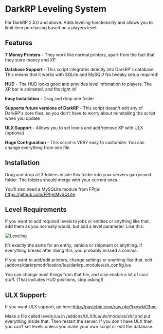 DarkRP Leveling System
======================
For DarkRP 2.5.0 and above. Adds leveling functionality and allows you to limit item purchasing based on a players level.


Features
-------
**7 Money Printers** - They work like normal printers, apart from the fact that they store money and XP. 

**Database Support** - This script integrates directly into DarkRP's database. This means that it works with SQLite and MySQL! No tweaky setup required!

**HUD** - The HUD looks good and provides level infomation to players. The XP bar is animated, and fits right in!

**Easy Installation** - Drag and drop one folder

**Supports future versions of DarkRP** - This script doesn't edit any of DarkRP's core files, so you don't have to worry about reinstalling the script when you update

**ULX Support** - Allows you to set levels and add/remove XP with ULX (optional)

**Huge Configuration** - This script is VERY easy to customize. You can change everything from one file.  


Installation
-------
Drag and drop all 3 folders inside this folder into your servers garrysmod folder. The folders should merge with your current ones.

You'll also need a MySQLite module from FPtje: https://github.com/FPtje/MySQLite


Level Requirements
--------
If you want to add required levels to jobs or entities or anything like that, add them as you normally would, but add a level parameter. Like this:

![Leveling](http://i.imgur.com/sIputUy.png)

It’s exactly the same for an entity, vehicle or shipment or anything. If everything breaks after doing this, you probably missed a comma.

If you want to add/edit printers, change settings or anything like that, edit /addons/darkrpmodification/lua/darkrp_modules/sh_config.lua

You can change most things from that file, and also enable a lot of cool stuff. (That includes HUD positions, stop asking!)


ULX Support:
---------------------
If you want ULX support, go here:http://pastebin.com/raw.php?i=ywki03me

Make a file called levels.lua in /addons/ULX/lua/ulx/modules/sh/ and put everything inside that. Then restart the server. If you don’t have ULX then you can’t set levels unless you make your own script or edit the database. 


